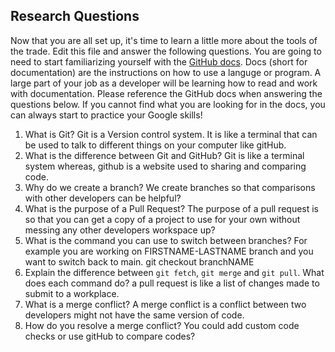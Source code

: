 ## Research Questions 

Now that you are all set up, it's time to learn a little more about the tools of the trade. Edit this file and answer the following questions. You are going to need to start familiarizing yourself with the [GitHub docs](https://docs.github.com/en). Docs (short for documentation) are the instructions on how to use a languge or program. A large part of your job as a developer will be learning how to read and work with documentation. Please reference the GitHub docs when answering the questions below. If you cannot find what you are looking for in the docs, you can always start to practice your Google skills!

1. What is Git? Git is a Version control system. It is like a terminal that can be used to talk to different things on your computer like gitHub.
2. What is the difference between Git and GitHub? Git is like a terminal system whereas, github is a website used to sharing and comparing code.
3. Why do we create a branch?  We create branches so that comparisons with other developers can be helpful?
4. What is the purpose of a Pull Request? The purpose of a pull request is so that you can get a copy of a project to use for your own without messing any other developers workspace up?
5. What is the command you can use to switch between branches? For example you are working on FIRSTNAME-LASTNAME branch and you want to switch back to main. git checkout branchNAME
6. Explain the difference between `git fetch`, `git merge` and `git pull`. What does each command do? a pull request is like a list of changes made to submit to a workplace. 
7. What is a merge conflict? A merge conflict is a conflict between two developers might not have the same version of code.
8. How do you resolve a merge conflict? You could add custom code checks or use gitHub to compare codes?